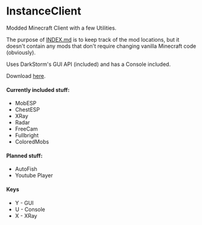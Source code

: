 InstanceClient
==============

Modded Minecraft Client with a few Utilities.



The purpose of [INDEX.md](https://github.com/instance01/InstanceClient/blob/master/INDEX.md) is to keep track of the mod locations, but it doesn't contain any mods that don't require changing vanilla Minecraft code (obviously).


Uses DarkStorm's GUI API (included) and has a Console included.


Download [here](https://github.com/instance01/InstanceClient/releases).


#### Currently included stuff:


- MobESP
- ChestESP
- XRay
- Radar
- FreeCam
- Fullbright
- ColoredMobs


#### Planned stuff:


- AutoFish
- Youtube Player



#### Keys

- Y - GUI
- U - Console
- X - XRay

